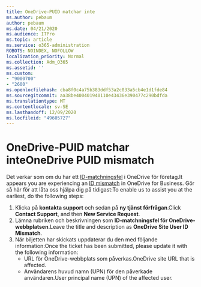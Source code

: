 ```yaml
---
title: OneDrive-PUID matchar inte
ms.author: pebaum
author: pebaum
ms.date: 04/21/2020
ms.audience: ITPro
ms.topic: article
ms.service: o365-administration
ROBOTS: NOINDEX, NOFOLLOW
localization_priority: Normal
ms.collection: Adm_O365
ms.assetid: ''
ms.custom:
- "9000700"
- "2600"
ms.openlocfilehash: cba8f0c4a75b383ddf53a2c033a5cb4e1d1fde84
ms.sourcegitcommit: aa38be400401940110e43436e390477c290bdfda
ms.translationtype: MT
ms.contentlocale: sv-SE
ms.lasthandoff: 12/09/2020
ms.locfileid: "49605727"
---
```

# <a name="onedrive-puid-mismatch"></a><span data-ttu-id="00226-102">OneDrive-PUID matchar inte</span><span class="sxs-lookup"><span data-stu-id="00226-102">OneDrive PUID mismatch</span></span>

<span data-ttu-id="00226-103">Det verkar som om du har ett [ID-matchningsfel](https://docs.microsoft.com/sharepoint/troubleshoot/administration/access-denied-or-need-permission-error-sharepoint-online-or-onedrive-for-business#when-accessing-a-onedrive-site) i OneDrive för företag.</span><span class="sxs-lookup"><span data-stu-id="00226-103">It appears you are experiencing an [ID mismatch](https://docs.microsoft.com/sharepoint/troubleshoot/administration/access-denied-or-need-permission-error-sharepoint-online-or-onedrive-for-business#when-accessing-a-onedrive-site) in OneDrive for Business.</span></span> <span data-ttu-id="00226-104">Gör så här för att låta oss hjälpa dig på tidigast:</span><span class="sxs-lookup"><span data-stu-id="00226-104">To enable us to assist you at the earliest, do the following steps:</span></span>

1. <span data-ttu-id="00226-105">Klicka på  **kontakta support** och sedan på  **ny tjänst förfrågan**.</span><span class="sxs-lookup"><span data-stu-id="00226-105">Click  **Contact Support**, and then  **New Service Request**.</span></span>
2. <span data-ttu-id="00226-106">Lämna rubriken och beskrivningen som  **ID-matchningsfel för OneDrive-webbplatsen**.</span><span class="sxs-lookup"><span data-stu-id="00226-106">Leave the title and description as  **OneDrive Site User ID Mismatch**.</span></span>
3. <span data-ttu-id="00226-107">När biljetten har skickats uppdaterar du den med följande information:</span><span class="sxs-lookup"><span data-stu-id="00226-107">Once the ticket has been submitted, please update it with the following information:</span></span>
    - <span data-ttu-id="00226-108">URL för OneDrive-webbplats som påverkas.</span><span class="sxs-lookup"><span data-stu-id="00226-108">OneDrive site URL that is affected.</span></span>
    - <span data-ttu-id="00226-109">Användarens huvud namn (UPN) för den påverkade användaren.</span><span class="sxs-lookup"><span data-stu-id="00226-109">User principal name (UPN) of the affected user.</span></span>
